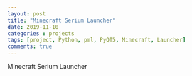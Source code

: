 ```yaml
---
layout: post
title: "Minecraft Serium Launcher"
date: 2019-11-10
categories : projects
tags: [project, Python, pml, PyQT5, Minecraft, Launcher]
comments: true
---
```

Minecraft Serium Launcher
